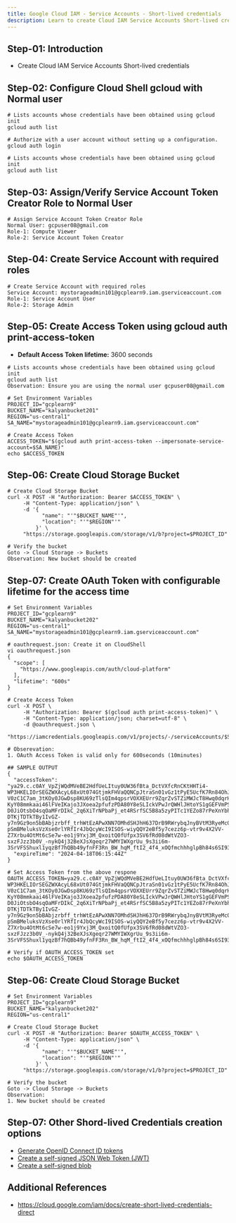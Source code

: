 ```yaml
---
title: Google Cloud IAM - Service Accounts - Short-lived credentials
description: Learn to create Cloud IAM Service Accounts Short-lived credentials
---
```


## Step-01: Introduction
- Create Cloud IAM Service Accounts Short-lived credentials 

## Step-02: Configure Cloud Shell gcloud with Normal user
```t
# Lists accounts whose credentials have been obtained using gcloud init
gcloud auth list

# Authorize with a user account without setting up a configuration.
gcloud auth login

# Lists accounts whose credentials have been obtained using gcloud init
gcloud auth list
```

## Step-03: Assign/Verify Service Account Token Creator Role to Normal User
```t
# Assign Service Account Token Creator Role
Normal User: gcpuser08@gmail.com
Role-1: Compute Viewer
Role-2: Service Account Token Creator
```

## Step-04: Create Service Account with required roles
```t
# Create Service Account with required roles
Service Account: mystorageadmin101@gcplearn9.iam.gserviceaccount.com 
Role-1: Service Account User
Role-2: Storage Admin
```

## Step-05: Create Access Token using gcloud auth print-access-token 
- **Default Access Token lifetime:** 3600 seconds
```t
# Lists accounts whose credentials have been obtained using gcloud init
gcloud auth list
Observation: Ensure you are using the normal user gcpuser08@gmail.com

# Set Environment Variables
PROJECT_ID="gcplearn9"
BUCKET_NAME="kalyanbucket201"
REGION="us-central1"
SA_NAME="mystorageadmin101@gcplearn9.iam.gserviceaccount.com"

# Create Access Token
ACCESS_TOKEN="$(gcloud auth print-access-token --impersonate-service-account=$SA_NAME)"
echo $ACCESS_TOKEN
```

## Step-06: Create Cloud Storage Bucket
```t
# Create Cloud Storage Bucket
curl -X POST -H "Authorization: Bearer $ACCESS_TOKEN" \
     -H "Content-Type: application/json" \
     -d '{
           "name": "'"$BUCKET_NAME"'",
           "location": "'"$REGION"'"
         }' \
     "https://storage.googleapis.com/storage/v1/b?project=$PROJECT_ID"

# Verify the bucket
Goto -> Cloud Storage -> Buckets 
Observation: New bucket should be created     
```

## Step-07: Create OAuth Token with configurable lifetime for the access time
```t
# Set Environment Variables
PROJECT_ID="gcplearn9"
BUCKET_NAME="kalyanbucket202"
REGION="us-central1"
SA_NAME="mystorageadmin101@gcplearn9.iam.gserviceaccount.com"

# oauthrequest.json: Create it on CloudShell
vi oauthrequest.json 
{
  "scope": [
    "https://www.googleapis.com/auth/cloud-platform"
  ],
  "lifetime": "600s"
}

# Create Access Token
curl -X POST \
     -H "Authorization: Bearer $(gcloud auth print-access-token)" \
     -H "Content-Type: application/json; charset=utf-8" \
     -d @oauthrequest.json \
     "https://iamcredentials.googleapis.com/v1/projects/-/serviceAccounts/$SA_NAME:generateAccessToken"

# Obserevation:
1. OAuth Access Token is valid only for 600seconds (10minutes)     

## SAMPLE OUTPUT
{
  "accessToken": "ya29.c.c0AY_VpZjWQdMVeBE2HdfUeLItuy0UW36fBta_DctVXfcRnCKtHHTi4-WP3HKELIOrSEGZWXAcyL68xUt074GtjmkFHVaQQNCpJtraSn01vGz1tPyE5UcfK7Rn84OhJmx3oaE2Km81g3weT5pGiam-V0zC1C7am_3tKOy0JGwDsp8KU69zTlsQIm4qpsrVOXXEUrr9ZqrZvSTZiMWJcT8Hwq0dqrHnrOisgzCxyXVInTk05ZLIJlmU0CTwxllKcbpyJSNRsS-KyY08mmkaai46lFVeIKajo3JXoea2pfufzPDA80Y8eSLIckVPwJrQWHlJHtoYS1gGEFVmPSWtbfjybOT9h581jMBGGnbltmxq6Bj93bmnchWo53pT3tsnP81t7Iw-D0JiOtsbO4sqOaMFrDIkC_2q6XiTrNPbaPj_et4RSrfSC5B8a5zyPITc1YEZo87rPeXnYbhzZV9Boj0l5fY18J4jOOPJurSrchiMsIhF73DsMwkWWKb1hgOaIQ59nXW9kq2yfsuS6BHRUaAN0CeWJUdmTawY2SDcdLCol4Wr8IG_dHqlEmh-DTKjTDTkTBy1IvGZ-y7n9Gz9on5bBAbjzrbff_trhWtEzAPwXNN7OMhdSHJhH637DrB9RWrybqJnyBVtM3RyeMcQa1w8s1Viq0Y8cdYXbV8Ru2dxr0kU52Uk5kdviV5dIYMc2-pSmBMeluksVzXse0rlYRfIr4JbQcyWcI9ISOS-wiyQQY2eBf5y7cezz6p-vtr9v4X2VV-Z7Xrbu4OtMt6cSe7w-eo1j9Yxj3M_QxoitQ0fUfpx3SV6fRd08dWtVZO3-sxzFJzz3b0V_-nykQ4j32BeXJsXgeqr27WMYIWXgrUu_9s3ii6m-3SrVFSShuxl1yqzBf7hQBb49yfnFF3Rn_BW_hqM_ftI2_4f4_xOQfmchhhglpBh84s6SI93z9b7X8sbh3316iJUwfsufxnMqzStihF5gU5YIe1SkBjrxRczjXZMRZ0xopeF3px",
  "expireTime": "2024-04-18T06:15:44Z"
}

# Set Access Token from the above respone
OAUTH_ACCESS_TOKEN=ya29.c.c0AY_VpZjWQdMVeBE2HdfUeLItuy0UW36fBta_DctVXfcRnCKtHHTi4-WP3HKELIOrSEGZWXAcyL68xUt074GtjmkFHVaQQNCpJtraSn01vGz1tPyE5UcfK7Rn84OhJmx3oaE2Km81g3weT5pGiam-V0zC1C7am_3tKOy0JGwDsp8KU69zTlsQIm4qpsrVOXXEUrr9ZqrZvSTZiMWJcT8Hwq0dqrHnrOisgzCxyXVInTk05ZLIJlmU0CTwxllKcbpyJSNRsS-KyY08mmkaai46lFVeIKajo3JXoea2pfufzPDA80Y8eSLIckVPwJrQWHlJHtoYS1gGEFVmPSWtbfjybOT9h581jMBGGnbltmxq6Bj93bmnchWo53pT3tsnP81t7Iw-D0JiOtsbO4sqOaMFrDIkC_2q6XiTrNPbaPj_et4RSrfSC5B8a5zyPITc1YEZo87rPeXnYbhzZV9Boj0l5fY18J4jOOPJurSrchiMsIhF73DsMwkWWKb1hgOaIQ59nXW9kq2yfsuS6BHRUaAN0CeWJUdmTawY2SDcdLCol4Wr8IG_dHqlEmh-DTKjTDTkTBy1IvGZ-y7n9Gz9on5bBAbjzrbff_trhWtEzAPwXNN7OMhdSHJhH637DrB9RWrybqJnyBVtM3RyeMcQa1w8s1Viq0Y8cdYXbV8Ru2dxr0kU52Uk5kdviV5dIYMc2-pSmBMeluksVzXse0rlYRfIr4JbQcyWcI9ISOS-wiyQQY2eBf5y7cezz6p-vtr9v4X2VV-Z7Xrbu4OtMt6cSe7w-eo1j9Yxj3M_QxoitQ0fUfpx3SV6fRd08dWtVZO3-sxzFJzz3b0V_-nykQ4j32BeXJsXgeqr27WMYIWXgrUu_9s3ii6m-3SrVFSShuxl1yqzBf7hQBb49yfnFF3Rn_BW_hqM_ftI2_4f4_xOQfmchhhglpBh84s6SI93z9b7X8sbh3316iJUwfsufxnMqzStihF5gU5YIe1SkBjrxRczjXZMRZ0xopeF3px

# Verify if OAUTH_ACCESS_TOKEN set
echo $OAUTH_ACCESS_TOKEN
```

## Step-06: Create Cloud Storage Bucket
```t
# Set Environment Variables
PROJECT_ID="gcplearn9"
BUCKET_NAME="kalyanbucket202"
REGION="us-central1"

# Create Cloud Storage Bucket
curl -X POST -H "Authorization: Bearer $OAUTH_ACCESS_TOKEN" \
     -H "Content-Type: application/json" \
     -d '{
           "name": "'"$BUCKET_NAME"'",
           "location": "'"$REGION"'"
         }' \
     "https://storage.googleapis.com/storage/v1/b?project=$PROJECT_ID"

# Verify the bucket
Goto -> Cloud Storage -> Buckets 
Observation: 
1. New bucket should be created     
```

## Step-07: Other Shord-lived Credentials creation options
- [Generate OpenID Connect ID tokens](https://cloud.google.com/iam/docs/create-short-lived-credentials-delegated#sa-credentials-oidc)
- [Create a self-signed JSON Web Token (JWT)](https://cloud.google.com/iam/docs/create-short-lived-credentials-delegated#sa-credentials-jwt)
- [Create a self-signed blob](https://cloud.google.com/iam/docs/create-short-lived-credentials-delegated#sa-credentials-blob)

## Additional References
 - https://cloud.google.com/iam/docs/create-short-lived-credentials-direct